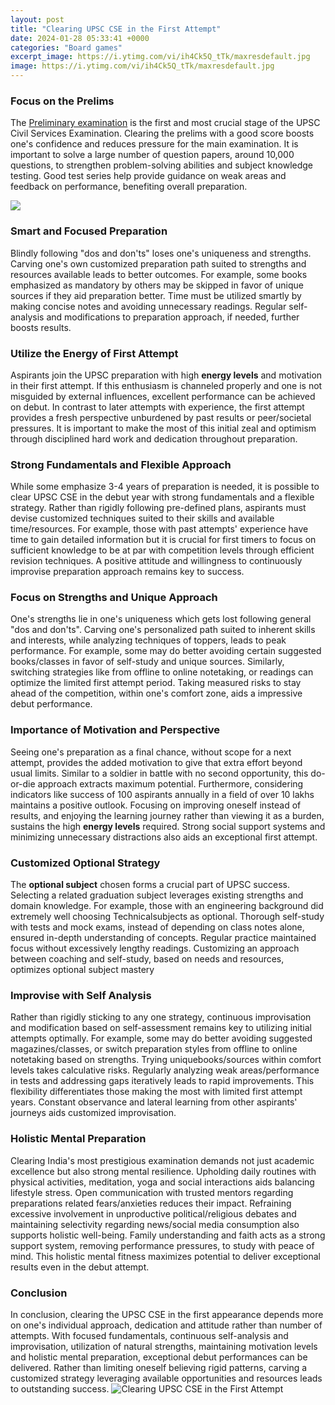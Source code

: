```yaml
---
layout: post
title: "Clearing UPSC CSE in the First Attempt"
date: 2024-01-28 05:33:41 +0000
categories: "Board games"
excerpt_image: https://i.ytimg.com/vi/ih4Ck5Q_tTk/maxresdefault.jpg
image: https://i.ytimg.com/vi/ih4Ck5Q_tTk/maxresdefault.jpg
---
```


### Focus on the Prelims
The [Preliminary examination](https://fistore.mysenprints.com/collection/albino) is the first and most crucial stage of the UPSC Civil Services Examination. Clearing the prelims with a good score boosts one's confidence and reduces pressure for the main examination. It is important to solve a large number of question papers, around 10,000 questions, to strengthen problem-solving abilities and subject knowledge testing. Good test series help provide guidance on weak areas and feedback on performance, benefiting overall preparation.

![](https://i.ytimg.com/vi/2LBTt2AW1vI/maxresdefault.jpg)
### Smart and Focused Preparation  
Blindly following "dos and don'ts" loses one's uniqueness and strengths. Carving one's own customized preparation path suited to strengths and resources available leads to better outcomes. For example, some books emphasized as mandatory by others may be skipped in favor of unique sources if they aid preparation better. Time must be utilized smartly by making concise notes and avoiding unnecessary readings. Regular self-analysis and modifications to preparation approach, if needed, further boosts results. 
### Utilize the Energy of First Attempt
Aspirants join the UPSC preparation with high **energy levels** and motivation in their first attempt. If this enthusiasm is channeled properly and one is not misguided by external influences, excellent performance can be achieved on debut. In contrast to later attempts with experience, the first attempt provides a fresh perspective unburdened by past results or peer/societal pressures. It is important to make the most of this initial zeal and optimism through disciplined hard work and dedication throughout preparation.
### Strong Fundamentals and Flexible Approach
While some emphasize 3-4 years of preparation is needed, it is possible to clear UPSC CSE in the debut year with strong fundamentals and a flexible strategy. Rather than rigidly following pre-defined plans, aspirants must devise customized techniques suited to their skills and available time/resources. For example, those with past attempts' experience have time to gain detailed information but it is crucial for first timers to focus on sufficient knowledge to be at par with competition levels through efficient revision techniques. A positive attitude and willingness to continuously improvise preparation approach remains key to success.
### Focus on Strengths and Unique Approach 
One's strengths lie in one's uniqueness which gets lost following general "dos and don'ts". Carving one's personalized path suited to inherent skills and interests, while analyzing techniques of toppers, leads to peak performance. For example, some may do better avoiding certain suggested books/classes in favor of self-study and unique sources. Similarly, switching strategies like from offline to online notetaking, or readings can optimize the limited first attempt period. Taking measured risks to stay ahead of the competition, within one's comfort zone, aids a impressive debut performance.
### Importance of Motivation and Perspective
Seeing one's preparation as a final chance, without scope for a next attempt, provides the added motivation to give that extra effort beyond usual limits. Similar to a soldier in battle with no second opportunity, this do-or-die approach extracts maximum potential. Furthermore, considering indicators like success of 100 aspirants annually in a field of over 10 lakhs maintains a positive outlook. Focusing on improving oneself instead of results, and enjoying the learning journey rather than viewing it as a burden, sustains the high **energy levels** required. Strong social support systems and minimizing unnecessary distractions also aids an exceptional first attempt. 
### Customized Optional Strategy
The **optional subject** chosen forms a crucial part of UPSC success. Selecting a related graduation subject leverages existing strengths and domain knowledge. For example, those with an engineering background did extremely well choosing Technicalsubjects as optional. Thorough self-study with tests and mock exams, instead of depending on class notes alone, ensured in-depth understanding of concepts. Regular practice maintained focus without excessively lengthy readings. Customizing an approach between coaching and self-study, based on needs and resources, optimizes optional subject mastery
### Improvise with Self Analysis 
Rather than rigidly sticking to any one strategy, continuous improvisation and modification based on self-assessment remains key to utilizing initial attempts optimally. For example, some may do better avoiding suggested magazines/classes, or switch preparation styles from offline to online notetaking based on strengths. Trying uniquebooks/sources within comfort levels takes calculative risks. Regularly analyzing weak areas/performance in tests and addressing gaps iteratively leads to rapid improvements. This flexibility differentiates those making the most with limited first attempt years. Constant observance and lateral learning from other aspirants' journeys aids customized improvisation.
### Holistic Mental Preparation
Clearing India's most prestigious examination demands not just academic excellence but also strong mental resilience. Upholding daily routines with physical activities, meditation, yoga and social interactions aids balancing lifestyle stress. Open communication with trusted mentors regarding preparations related fears/anxieties reduces their impact. Refraining excessive involvement in unproductive political/religious debates and maintaining selectivity regarding news/social media consumption also supports holistic well-being. Family understanding and faith acts as a strong support system, removing performance pressures, to study with peace of mind. This holistic mental fitness maximizes potential to deliver exceptional results even in the debut attempt.
### Conclusion
In conclusion, clearing the UPSC CSE in the first appearance depends more on one's individual approach, dedication and attitude rather than number of attempts. With focused fundamentals, continuous self-analysis and improvisation, utilization of natural strengths, maintaining motivation levels and holistic mental preparation, exceptional debut performances can be delivered. Rather than limiting oneself believing rigid patterns, carving a customized strategy leveraging available opportunities and resources leads to outstanding success.
![Clearing UPSC CSE in the First Attempt](https://i.ytimg.com/vi/ih4Ck5Q_tTk/maxresdefault.jpg)